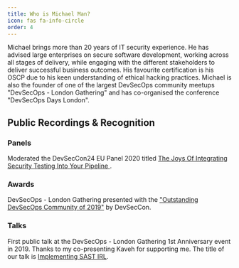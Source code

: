 ```yaml
---
title: Who is Michael Man?
icon: fas fa-info-circle
order: 4
---
```


Michael brings more than 20 years of IT security experience. He has advised large enterprises on secure software development, working across all stages of delivery, while engaging with the different stakeholders to deliver successful business outcomes. His favourite certification is his OSCP due to his keen understanding of ethical hacking practices. Michael is also the founder of one of the largest DevSecOps community meetups "DevSecOps - London Gathering" and has co-organised the conference "DevSecOps Days London".

## Public Recordings & Recognition
### Panels
Moderated the DevSecCon24 EU Panel 2020 titled [The Joys Of Integrating Security Testing Into Your Pipeline ](https://youtu.be/rSGFpAU4RwU).
### Awards
DevSecOps - London Gathering presented with the ["Outstanding DevSecOps Community of 2019"](https://www.devseccon.com/blog/devsecops-leadership-awards-winners) by DevSecCon.
### Talks
First public talk at the DevSecOps - London Gathering 1st Anniversary event in 2019. Thanks to my co-presenting Kaveh for supporting me. The title of our talk is [Implementing SAST IRL](https://youtu.be/SQJ9HsjC9qM).
